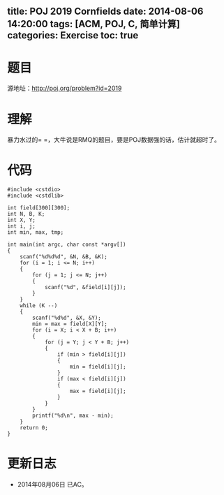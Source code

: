 ﻿title: POJ 2019 Cornfields
date: 2014-08-06 14:20:00
tags: [ACM, POJ, C, 简单计算]
categories: Exercise
toc: true
---
# 题目
源地址：http://poj.org/problem?id=2019

# 理解
暴力水过的= =，大牛说是RMQ的题目，要是POJ数据强的话，估计就超时了。

<!-- more -->

# 代码
```
#include <cstdio>
#include <cstdlib>

int field[300][300];
int N, B, K;
int X, Y;
int i, j;
int min, max, tmp;

int main(int argc, char const *argv[])
{
    scanf("%d%d%d", &N, &B, &K);
    for (i = 1; i <= N; i++)
    {
        for (j = 1; j <= N; j++)
        {
            scanf("%d", &field[i][j]);
        }
    }
    while (K --)
    {
        scanf("%d%d", &X, &Y);
        min = max = field[X][Y];
        for (i = X; i < X + B; i++)
        {
            for (j = Y; j < Y + B; j++)
            {
                if (min > field[i][j])
                {
                    min = field[i][j];
                }
                if (max < field[i][j])
                {
                    max = field[i][j];
                }
            }
        }
        printf("%d\n", max - min);
    }
    return 0;
}
```
	
# 更新日志
- 2014年08月06日 已AC。